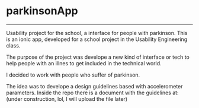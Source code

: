 # parkinsonApp
******
Usability project for the school, a interface for people with parkinson.
This is an ionic app, developed for a school project in the Usability Engineering class.

The purpose of the project was develope a new kind of interface or tech to help people with an illnes to get included in the technical world.

I decided to work with people who suffer of parkinson.

The idea was to develope a design guidelines based with accelerometer parameters.
Inside the repo there is a document with the guidelines at:
(under construction, lol, I will upload the file later)

